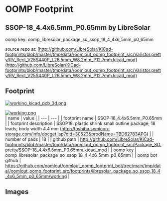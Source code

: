 # OOMP Footprint  
## SSOP-18_4.4x6.5mm_P0.65mm  by LibreSolar  
  
oomp key: oomp_libresolar_package_so_ssop_18_4_4x6_5mm_p0_65mm  
  
source repo at: [http://github.com/LibreSolar/KiCad-footprints/blob/master/tmp/data//oomlout_oomp_footprint_src/Varistor.pretty/RV_Rect_V25S440P_L26.5mm_W8.2mm_P12.7mm.kicad_mod](http://github.com/LibreSolar/KiCad-footprints/blob/master/tmp/data//oomlout_oomp_footprint_src/Varistor.pretty/RV_Rect_V25S440P_L26.5mm_W8.2mm_P12.7mm.kicad_mod)  
## Footprint  
  
[![working_kicad_pcb_3d.png](working_kicad_pcb_3d_600.png)](working_kicad_pcb_3d.png)  
  
[![working.png](working_600.png)](working.png)  
| name | value | 
| --- | --- | 
| footprint name | SSOP-18_4.4x6.5mm_P0.65mm | 
| footprint description | SSOP18: plastic shrink small outline package; 18 leads; body width 4.4 mm (http://toshiba.semicon-storage.com/info/docget.jsp?did=30523&prodName=TBD62783APG) | 
| number of pads | 18 | 
| github path | http://github.com/LibreSolar/KiCad-footprints/blob/master/tmp/data//oomlout_oomp_footprint_src/Package_SO.pretty/SSOP-18_4.4x6.5mm_P0.65mm.kicad_mod | 
| oomp key | oomp_libresolar_package_so_ssop_18_4_4x6_5mm_p0_65mm | 
| oomp bot github | https://github.com/oomlout/oomlout_oomp_footprint_bot/tree/main/tmp/data//oomlout_oomp_footprint_src/footprints/libresolar_package_so_ssop_18_4_4x6_5mm_p0_65mm/working | 
## Images  
